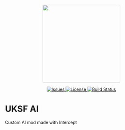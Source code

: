 <p align="center">
    <img src="https://github.com/uksf/ai/blob/master/assets/logos/uksfSource.png" width="256">
</p>
<p align="center">
    <a href="https://github.com/uksf/ai/issues">
        <img src="https://img.shields.io/github/issues/uksf/ai.svg?style=flat-square&label=Issues" alt="Issues">
    </a>
    <a href="https://github.com/uksf/ai/blob/master/LICENSE">
        <img src="https://img.shields.io/badge/license-GPLv3-blue.svg?style=flat-square" alt="License">
    </a>
    <a href="https://travis-ci.org/uksf/ai">
        <img src="https://img.shields.io/travis/uksf/ai.svg?style=flat-square&label=Build" alt="Build Status">
    </a>
</p>

# UKSF AI
Custom AI mod made with Intercept
